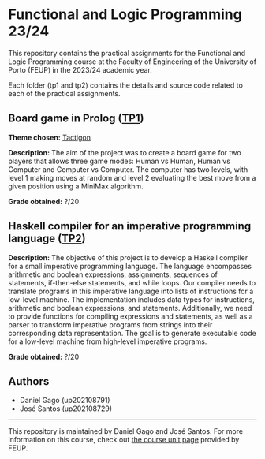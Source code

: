 # Functional and Logic Programming 23/24

This repository contains the practical assignments for the Functional and Logic Programming course at the Faculty of Engineering of the University of Porto (FEUP) in the 2023/24 academic year. 

Each folder (tp1 and tp2) contains the details and source code related to each of the practical assignments.

## Board game in Prolog ([TP1](tp1))

**Theme chosen:** [Tactigon](https://tactigongame.com/)

**Description:** The aim of the project was to create a board game for two players that allows three game modes: Human vs Human, Human vs Computer and Computer vs Computer. The computer has two levels, with level 1 making moves at random and level 2 evaluating the best move from a given position using a MiniMax algorithm.

**Grade obtained:** ?/20

## Haskell compiler for an imperative programming language ([TP2](tp2))

**Description:** The objective of this project is to develop a Haskell compiler for a small imperative programming language. The language encompasses arithmetic and boolean expressions, assignments, sequences of statements, if-then-else statements, and while loops. Our compiler needs to translate programs in this imperative language into lists of instructions for a low-level machine. The implementation includes data types for instructions, arithmetic and boolean expressions, and statements. Additionally, we need to provide functions for compiling expressions and statements, as well as a parser to transform imperative programs from strings into their corresponding data representation. The goal is to generate executable code for a low-level machine from high-level imperative programs.

**Grade obtained:** ?/20

## Authors

- Daniel Gago (up202108791)
- José Santos (up202108729)

---

This repository is maintained by Daniel Gago and José Santos. For more information on this course, check out [the course unit page](https://sigarra.up.pt/feup/pt/ucurr_geral.ficha_uc_view?pv_ocorrencia_id=520329) provided by FEUP.
